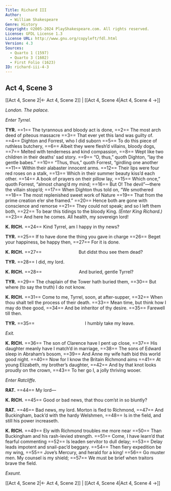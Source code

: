 ```yaml
---
Title: Richard III
Author: 
  - William Shakespeare
Genre: History
Copyright: ©2005-2024 PlayShakespeare.com. All rights reserved.
License: GFDL License 1.3
License URL: http://www.gnu.org/copyleft/fdl.html
Version: 4.3
Sources:
  - Quarto 1 (1597)
  - Quarto 3 (1602)
  - First Folio (1623)
ID: richard-iii-4-3
---
```


## Act 4, Scene 3
[[Act 4, Scene 2|← Act 4, Scene 2]] | [[Act 4, Scene 4|Act 4, Scene 4 →]]

*London. The palace.*

*Enter Tyrrel.*

**TYR.**
==1== The tyrannous and bloody act is done,
==2== The most arch deed of piteous massacre
==3== That ever yet this land was guilty of.
==4== Dighton and Forrest, who I did suborn
==5== To do this piece of ruthless butchery,
==6== Albeit they were flesh’d villains, bloody dogs,
==7== Melted with tenderness and kind compassion,
==8== Wept like two children in their deaths’ sad story.
==9== “O, thus,” quoth Dighton, “lay the gentle babes.”
==10== “Thus, thus,” quoth Forrest, “girdling one another
==11== Within their alabaster innocent arms.
==12== Their lips were four red roses on a stalk,
==13== Which in their summer beauty kiss’d each other.
==14== A book of prayers on their pillow lay,
==15== Which once,” quoth Forrest, “almost chang’d my mind;
==16== But O! The devil”—there the villain stopp’d;
==17== When Dighton thus told on, “We smothered
==18== The most replenished sweet work of Nature
==19== That from the prime creation e’er she framed.”
==20== Hence both are gone with conscience and remorse
==21== They could not speak; and so I left them both,
==22== To bear this tidings to the bloody King.
*(Enter King Richard.)*
==23== And here he comes. All health, my sovereign lord!

**K. RICH.**
==24== Kind Tyrrel, am I happy in thy news?

**TYR.**
==25== If to have done the thing you gave in charge
==26== Beget your happiness, be happy then,
==27== For it is done.

**K. RICH.**
==27==         But didst thou see them dead?

**TYR.**
==28== I did, my lord.

**K. RICH.**
==28==         And buried, gentle Tyrrel?

**TYR.**
==29== The chaplain of the Tower hath buried them,
==30== But where (to say the truth) I do not know.

**K. RICH.**
==31== Come to me, Tyrrel, soon, at after-supper,
==32== When thou shalt tell the process of their death.
==33== Mean time, but think how I may do thee good,
==34== And be inheritor of thy desire.
==35== Farewell till then.

**TYR.**
==35==            I humbly take my leave.

*Exit.*

**K. RICH.**
==36== The son of Clarence have I pent up close,
==37== His daughter meanly have I match’d in marriage,
==38== The sons of Edward sleep in Abraham’s bosom,
==39== And Anne my wife hath bid this world good night.
==40== Now for I know the Britain Richmond aims
==41== At young Elizabeth, my brother’s daughter,
==42== And by that knot looks proudly on the crown,
==43== To her go I, a jolly thriving wooer.

*Enter Ratcliffe.*

**RAT.**
==44== My lord⁠—

**K. RICH.**
==45== Good or bad news, that thou com’st in so bluntly?

**RAT.**
==46== Bad news, my lord. Morton is fled to Richmond,
==47== And Buckingham, back’d with the hardy Welshmen,
==48== Is in the field, and still his power increaseth.

**K. RICH.**
==49== Ely with Richmond troubles me more near
==50== Than Buckingham and his rash-levied strength.
==51== Come, I have learn’d that fearful commenting
==52== Is leaden servitor to dull delay;
==53== Delay leads impotent and snail-pac’d beggary.
==54== Then fiery expedition be my wing,
==55== Jove’s Mercury, and herald for a king!
==56== Go muster men. My counsel is my shield;
==57== We must be brief when traitors brave the field.

*Exeunt.*

[[Act 4, Scene 2|← Act 4, Scene 2]] | [[Act 4, Scene 4|Act 4, Scene 4 →]]